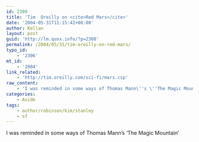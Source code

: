 ```yaml
---
id: 2308
title: 'Tim  Oreilly on <cite>Red Mars</cite>'
date: '2004-05-31T11:15:42+00:00'
author: Kellan
layout: post
guid: 'http://lm.quxx.info/?p=2308'
permalink: /2004/05/31/tim-oreilly-on-red-mars/
typo_id:
    - '2306'
mt_id:
    - '2084'
link_related:
    - 'http://tim.oreilly.com/sci-fi/mars.csp'
raw_content:
    - 'I was reminded in some ways of Thomas Mann\''s \''The Magic Mountain\'''
categories:
    - Aside
tags:
    - author/robinson/kim/stanley
    - sf
---
```


I was reminded in some ways of Thomas Mann’s ‘The Magic Mountain’
